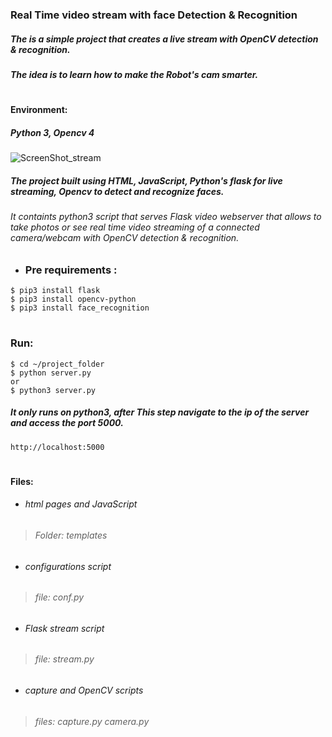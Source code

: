  ### Real Time video stream with face Detection & Recognition 
##### The is a simple project that creates a live stream with OpenCV detection & recognition. 
##### The idea is to learn how to make the Robot's cam smarter.
#
#### Environment:
##### Python 3, Opencv 4
![ScreenShot_stream](https://user-images.githubusercontent.com/49666154/124705190-40acfd80-dec3-11eb-8d7d-ae8f4b83310c.png)
##### The project built using HTML, JavaScript, Python's flask for live streaming, Opencv to detect and recognize faces. 
###### It containts python3 script that serves Flask video webserver that allows to take photos or see real time video streaming of a connected camera/webcam with OpenCV detection & recognition.

- ### Pre requirements : 
 ````
 $ pip3 install flask 
 $ pip3 install opencv-python
 $ pip3 install face_recognition 
 ````
 #
### Run:
````
$ cd ~/project_folder 
$ python server.py 
or
$ python3 server.py 
````
##### It only runs on python3, after This step navigate to the ip of the server and access the port 5000.
`` http://localhost:5000 ``
#
#### Files: 
- ###### html pages and JavaScript
> ###### Folder: templates
- ###### configurations script 
> ###### file: conf.py
- ###### Flask stream script 
> ###### file: stream.py
- ###### capture and OpenCV scripts
> ###### files: capture.py camera.py


